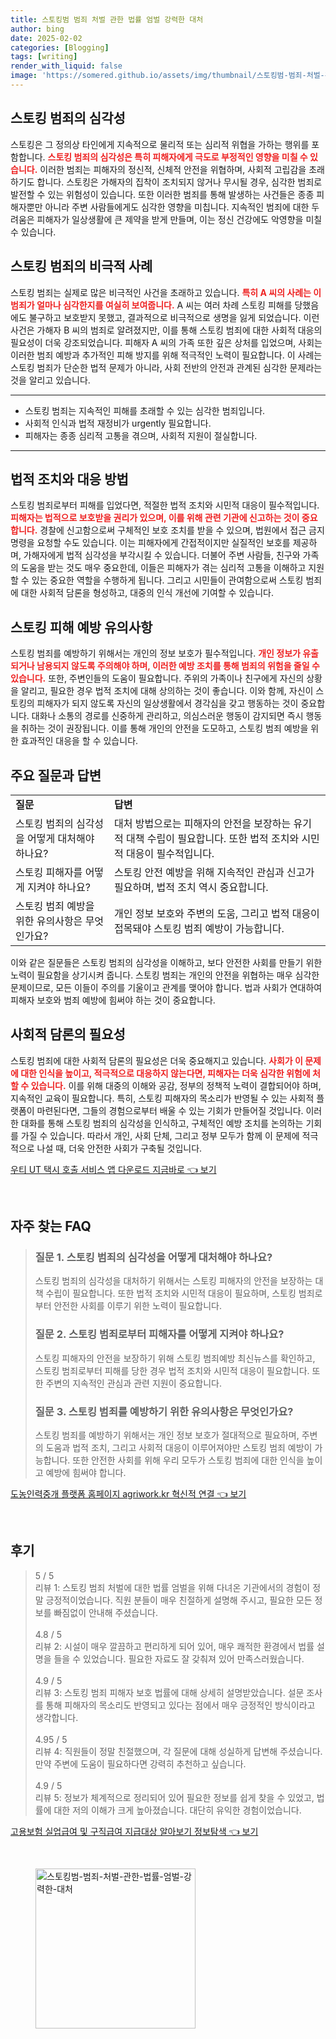 ```yaml
---
title: 스토킹범 범죄 처벌 관한 법률 엄벌 강력한 대처
author: bing
date: 2025-02-02
categories: [Blogging]
tags: [writing]
render_with_liquid: false
image: 'https://somered.github.io/assets/img/thumbnail/스토킹범-범죄-처벌-관한-법률-엄벌-강력한-대처.webp'
---
```



<h2 id='스토킹 범죄의 심각성'>스토킹 범죄의 심각성</h2>

<p>스토킹은 그 정의상 타인에게 지속적으로 물리적 또는 심리적 위협을 가하는 행위를 포함합니다. <b><span style="color: #ee2323;">스토킹 범죄의 심각성은 특히 피해자에게 극도로 부정적인 영향을 미칠 수 있습니다.</span></b> 이러한 범죄는 피해자의 정신적, 신체적 안전을 위협하며, 사회적 고립감을 초래하기도 합니다. 스토킹은 가해자의 집착이 조치되지 않거나 무시될 경우, 심각한 범죄로 발전할 수 있는 위험성이 있습니다. 또한 이러한 범죄를 통해 발생하는 사건들은 종종 피해자뿐만 아니라 주변 사람들에게도 심각한 영향을 미칩니다. 지속적인 범죄에 대한 두려움은 피해자가 일상생활에 큰 제약을 받게 만들며, 이는 정신 건강에도 악영향을 미칠 수 있습니다.</p>

<h2 id='스토킹 범죄의 비극적 사례'>스토킹 범죄의 비극적 사례</h2>

<p>스토킹 범죄는 실제로 많은 비극적인 사건을 초래하고 있습니다. <b><span style="color: #ee2323;">특히 A 씨의 사례는 이 범죄가 얼마나 심각한지를 여실히 보여줍니다.</span></b> A 씨는 여러 차례 스토킹 피해를 당했음에도 불구하고 보호받지 못했고, 결과적으로 비극적으로 생명을 잃게 되었습니다. 이런 사건은 가해자 B 씨의 범죄로 알려졌지만, 이를 통해 스토킹 범죄에 대한 사회적 대응의 필요성이 더욱 강조되었습니다. 피해자 A 씨의 가족 또한 깊은 상처를 입었으며, 사회는 이러한 범죄 예방과 추가적인 피해 방지를 위해 적극적인 노력이 필요합니다. 이 사례는 스토킹 범죄가 단순한 법적 문제가 아니라, 사회 전반의 안전과 관계된 심각한 문제라는 것을 알리고 있습니다.</p>

<hr />

<ul>
    <li>스토킹 범죄는 지속적인 피해를 초래할 수 있는 심각한 범죄입니다.</li>
    <li>사회적 인식과 법적 재정비가 urgently 필요합니다.</li>
    <li>피해자는 종종 심리적 고통을 겪으며, 사회적 지원이 절실합니다.</li>
</ul>

<hr />

<h2 id='법적 조치와 대응 방법'>법적 조치와 대응 방법</h2>

<p>스토킹 범죄로부터 피해를 입었다면, 적절한 법적 조치와 시민적 대응이 필수적입니다. <b><span style="color: #ee2323;">피해자는 법적으로 보호받을 권리가 있으며, 이를 위해 관련 기관에 신고하는 것이 중요합니다.</span></b> 경찰에 신고함으로써 구체적인 보호 조치를 받을 수 있으며, 법원에서 접근 금지 명령을 요청할 수도 있습니다. 이는 피해자에게 간접적이지만 실질적인 보호를 제공하며, 가해자에게 법적 심각성을 부각시킬 수 있습니다. 더불어 주변 사람들, 친구와 가족의 도움을 받는 것도 매우 중요한데, 이들은 피해자가 겪는 심리적 고통을 이해하고 지원할 수 있는 중요한 역할을 수행하게 됩니다. 그리고 시민들이 관여함으로써 스토킹 범죄에 대한 사회적 담론을 형성하고, 대중의 인식 개선에 기여할 수 있습니다.</p>

<h2 id='스토킹 피해 예방 유의사항'>스토킹 피해 예방 유의사항</h2>

<p>스토킹 범죄를 예방하기 위해서는 개인의 정보 보호가 필수적입니다. <b><span style="color: #ee2323;">개인 정보가 유출되거나 남용되지 않도록 주의해야 하며, 이러한 예방 조치를 통해 범죄의 위험을 줄일 수 있습니다.</span></b> 또한, 주변인들의 도움이 필요합니다. 주위의 가족이나 친구에게 자신의 상황을 알리고, 필요한 경우 법적 조치에 대해 상의하는 것이 좋습니다. 이와 함께, 자신이 스토킹의 피해자가 되지 않도록 자신의 일상생활에서 경각심을 갖고 행동하는 것이 중요합니다. 대화나 소통의 경로를 신중하게 관리하고, 의심스러운 행동이 감지되면 즉시 행동을 취하는 것이 권장됩니다. 이를 통해 개인의 안전을 도모하고, 스토킹 범죄 예방을 위한 효과적인 대응을 할 수 있습니다.</p>

<h2 id='주요 질문과 답변'>주요 질문과 답변</h2>

<table>
    <tr>
        <td><b>질문</b></td>
        <td><b>답변</b></td>
    </tr>
    <tr>
        <td>스토킹 범죄의 심각성을 어떻게 대처해야 하나요?</td>
        <td>대처 방법으로는 피해자의 안전을 보장하는 유기적 대책 수립이 필요합니다. 또한 법적 조치와 시민적 대응이 필수적입니다.</td>
    </tr>
    <tr>
        <td>스토킹 피해자를 어떻게 지켜야 하나요?</td>
        <td>스토킹 안전 예방을 위해 지속적인 관심과 신고가 필요하며, 법적 조치 역시 중요합니다.</td>
    </tr>
    <tr>
        <td>스토킹 범죄 예방을 위한 유의사항은 무엇인가요?</td>
        <td>개인 정보 보호와 주변의 도움, 그리고 법적 대응이 접목돼야 스토킹 범죄 예방이 가능합니다.</td>
    </tr>
</table>

<p>이와 같은 질문들은 스토킹 범죄의 심각성을 이해하고, 보다 안전한 사회를 만들기 위한 노력이 필요함을 상기시켜 줍니다. 스토킹 범죄는 개인의 안전을 위협하는 매우 심각한 문제이므로, 모든 이들이 주의를 기울이고 관계를 맺어야 합니다. 법과 사회가 연대하여 피해자 보호와 범죄 예방에 힘써야 하는 것이 중요합니다.</p>

<h2 id='사회적 담론의 필요성'>사회적 담론의 필요성</h2>

<p>스토킹 범죄에 대한 사회적 담론의 필요성은 더욱 중요해지고 있습니다. <b><span style="color: #ee2323;">사회가 이 문제에 대한 인식을 높이고, 적극적으로 대응하지 않는다면, 피해자는 더욱 심각한 위험에 처할 수 있습니다.</span></b> 이를 위해 대중의 이해와 공감, 정부의 정책적 노력이 결합되어야 하며, 지속적인 교육이 필요합니다. 특히, 스토킹 피해자의 목소리가 반영될 수 있는 사회적 플랫폼이 마련된다면, 그들의 경험으로부터 배울 수 있는 기회가 만들어질 것입니다. 이러한 대화를 통해 스토킹 범죄의 심각성을 인식하고, 구체적인 예방 조치를 논의하는 기회를 가질 수 있습니다. 따라서 개인, 사회 단체, 그리고 정부 모두가 함께 이 문제에 적극적으로 나설 때, 더욱 안전한 사회가 구축될 것입니다.</p>


<p><a class="click-button" title="우티 UT 택시 호출 서비스 앱 다운로드 지금바로" href="https://somered.github.io/posts/%EC%9A%B0%ED%8B%B0-UT-%ED%83%9D%EC%8B%9C-%ED%98%B8%EC%B6%9C-%EC%84%9C%EB%B9%84%EC%8A%A4-%EC%95%B1-%EB%8B%A4%EC%9A%B4%EB%A1%9C%EB%93%9C-%EC%A7%80%EA%B8%88%EB%B0%94%EB%A1%9C/" rel="dofollow">우티 UT 택시 호출 서비스 앱 다운로드 지금바로 👈 보기</a></p><br>
<h2 id='자주_찾는_FAQ'>자주 찾는 FAQ</h2>
<div itemscope="" itemtype="https://schema.org/FAQPage">
<blockquote>
<div itemscope="" itemprop="mainEntity" itemtype="https://schema.org/Question">
<h3 itemprop="name">질문 1. 스토킹 범죄의 심각성을 어떻게 대처해야 하나요?</h3>
<div itemscope="" itemprop="acceptedAnswer" itemtype="https://schema.org/Answer">
<span itemprop="text">
<p>스토킹 범죄의 심각성을 대처하기 위해서는 스토킹 피해자의 안전을 보장하는 대책 수립이 필요합니다. 또한 법적 조치와 시민적 대응이 필요하며, 스토킹 범죄로부터 안전한 사회를 이루기 위한 노력이 필요합니다.</p>
</span>
</div>
</div>
<div itemscope="" itemprop="mainEntity" itemtype="https://schema.org/Question">
<h3 itemprop="name">질문 2. 스토킹 범죄로부터 피해자를 어떻게 지켜야 하나요?</h3>
<div itemscope="" itemprop="acceptedAnswer" itemtype="https://schema.org/Answer">
<span itemprop="text">
<p>스토킹 피해자의 안전을 보장하기 위해 스토킹 범죄예방 최신뉴스를 확인하고, 스토킹 범죄로부터 피해를 당한 경우 법적 조치와 시민적 대응이 필요합니다. 또한 주변의 지속적인 관심과 관련 지원이 중요합니다.</p>
</span>
</div>
</div>
<div itemscope="" itemprop="mainEntity" itemtype="https://schema.org/Question">
<h3 itemprop="name">질문 3. 스토킹 범죄를 예방하기 위한 유의사항은 무엇인가요?</h3>
<div itemscope="" itemprop="acceptedAnswer" itemtype="https://schema.org/Answer">
<span itemprop="text">
<p>스토킹 범죄를 예방하기 위해서는 개인 정보 보호가 절대적으로 필요하며, 주변의 도움과 법적 조치, 그리고 사회적 대응이 이루어져야만 스토킹 범죄 예방이 가능합니다. 또한 안전한 사회를 위해 우리 모두가 스토킹 범죄에 대한 인식을 높이고 예방에 힘써야 합니다.</p>
</span>
</div>
</div>
</blockquote>
</div>
<p><a class="click-button" title="도농인력중개 플랫폼 홈페이지 agriwork.kr 혁신적 연결" href="https://somered.github.io/posts/%EB%8F%84%EB%86%8D%EC%9D%B8%EB%A0%A5%EC%A4%91%EA%B0%9C-%ED%94%8C%EB%9E%AB%ED%8F%BC-%ED%99%88%ED%8E%98%EC%9D%B4%EC%A7%80-agriwork.kr-%ED%98%81%EC%8B%A0%EC%A0%81-%EC%97%B0%EA%B2%B0/" rel="dofollow">도농인력중개 플랫폼 홈페이지 agriwork.kr 혁신적 연결 👈 보기</a></p><br>
<h2 id='후기'>후기</h2>
<div itemscope itemtype="https://schema.org/Product">
  <blockquote>
  <div itemprop="review" itemscope itemtype="https://schema.org/Review">
      <div itemprop="reviewRating" itemscope itemtype="https://schema.org/Rating"> <span itemprop="ratingValue">5</span> / <span itemprop="bestRating">5</span> </div>
      <span itemprop="reviewBody">리뷰 1: 스토킹 범죄 처벌에 대한 법률 엄벌을 위해 다녀온 기관에서의 경험이 정말 긍정적이었습니다. 직원 분들이 매우 친절하게 설명해 주시고, 필요한 모든 정보를 빠짐없이 안내해 주셨습니다.</span>
  </div>
  <br>
  <div itemprop="review" itemscope itemtype="https://schema.org/Review">
      <div itemprop="reviewRating" itemscope itemtype="https://schema.org/Rating"> <span itemprop="ratingValue">4.8</span> / <span itemprop="bestRating">5</span> </div>
      <span itemprop="reviewBody">리뷰 2: 시설이 매우 깔끔하고 편리하게 되어 있어, 매우 쾌적한 환경에서 법률 설명을 들을 수 있었습니다. 필요한 자료도 잘 갖춰져 있어 만족스러웠습니다.</span>
  </div>
  <br>
  <div itemprop="review" itemscope itemtype="https://schema.org/Review">
      <div itemprop="reviewRating" itemscope itemtype="https://schema.org/Rating"> <span itemprop="ratingValue">4.9</span> / <span itemprop="bestRating">5</span> </div>
      <span itemprop="reviewBody">리뷰 3: 스토킹 범죄 피해자 보호 법률에 대해 상세히 설명받았습니다. 설문 조사를 통해 피해자의 목소리도 반영되고 있다는 점에서 매우 긍정적인 방식이라고 생각합니다.</span>
  </div>
  <br>
  <div itemprop="review" itemscope itemtype="https://schema.org/Review">
      <div itemprop="reviewRating" itemscope itemtype="https://schema.org/Rating"> <span itemprop="ratingValue">4.95</span> / <span itemprop="bestRating">5</span> </div>
      <span itemprop="reviewBody">리뷰 4: 직원들이 정말 친절했으며, 각 질문에 대해 성실하게 답변해 주셨습니다. 만약 주변에 도움이 필요하다면 강력히 추천하고 싶습니다.</span>
  </div>
  <br>
  <div itemprop="review" itemscope itemtype="https://schema.org/Review">
      <div itemprop="reviewRating" itemscope itemtype="https://schema.org/Rating"> <span itemprop="ratingValue">4.9</span> / <span itemprop="bestRating">5</span> </div>
      <span itemprop="reviewBody">리뷰 5: 정보가 체계적으로 정리되어 있어 필요한 정보를 쉽게 찾을 수 있었고, 법률에 대한 저의 이해가 크게 높아졌습니다. 대단히 유익한 경험이었습니다.</span>
  </div>
  </blockquote>
</div>
<p><a class="click-button" title="고용보험 실업급여 및 구직급여 지급대상 알아보기 정보탐색" href="https://somered.github.io/posts/%EA%B3%A0%EC%9A%A9%EB%B3%B4%ED%97%98-%EC%8B%A4%EC%97%85%EA%B8%89%EC%97%AC-%EB%B0%8F-%EA%B5%AC%EC%A7%81%EA%B8%89%EC%97%AC-%EC%A7%80%EA%B8%89%EB%8C%80%EC%83%81-%EC%95%8C%EC%95%84%EB%B3%B4%EA%B8%B0-%EC%A0%95%EB%B3%B4%ED%83%90%EC%83%89/" rel="dofollow">고용보험 실업급여 및 구직급여 지급대상 알아보기 정보탐색 👈 보기</a></p><br>
<figure class="image"><img src="https://somered.github.io/assets/img/thumbnail/스토킹범-범죄-처벌-관한-법률-엄벌-강력한-대처.webp" alt="스토킹범-범죄-처벌-관한-법률-엄벌-강력한-대처" width="256" height="256"></figure>